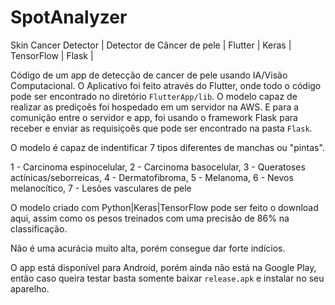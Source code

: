 # SpotAnalyzer

Skin Cancer Detector | Detector de Câncer de pele | Flutter | Keras | TensorFlow | Flask | 

Código de um app de detecção de cancer de pele usando IA/Visão Computacional. O Aplicativo foi feito através do Flutter, onde todo o código pode ser encontrado no diretório `FlutterApp/lib`. O modelo capaz de realizar as prediçoẽs foi hospedado em um servidor na AWS. E para a comunição entre o servidor e app, foi usando o framework Flask para receber e enviar as requisiçoẽs que pode ser encontrado na pasta `Flask`.

O modelo é capaz de indentificar 7 tipos diferentes de manchas ou "pintas".


1 - Carcinoma espinocelular,
2 - Carcinoma basocelular,
3 - Queratoses actínicas/seborreicas,
4 - Dermatofibroma,
5 - Melanoma,
6 - Nevos melanocítico,
7 - Lesões vasculares de pele

O modelo criado com Python|Keras|TensorFlow pode ser feito o download aqui, assim como os pesos treinados com uma precisão de 86% na classificação. 

Não é uma acurácia muito alta, porém consegue dar forte indícios. 

O app está disponível para Android, porém ainda não está na Google Play, então caso queira testar basta somente baixar `release.apk` e instalar no seu aparelho.
